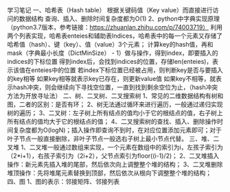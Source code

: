 学习笔记
一、哈希表（Hash table）
根据关键码值（Key value）而直接进行访问的数据结构
查询、插入、删除时间复杂度都为O(1)
2、python中字典实现原理（python3.7版本，参考链接：https://zhuanlan.zhihu.com/p/74003719）
利用两个列表实现，哈希表enteies和辅助表Indices，哈希表中的每一个元素又存储了哈希值（hash）、键（key）、值（value）3个元素；
计算key的hash值，再和mask（字典最小长度（DictMinSize） - 1）做与操作，得到index，即要插入的indices的下标位置
得到index后，会找到indices的位置，存储len(enteies)，表示该值在enteies中的位置
若index下标位置已经被占用，则判断key是否与要插入的key相等
如果key相等就表示key已存在，则更新value值
如果key不相等，就表示hash冲突，则会继续向下寻找空位置，一直到找到剩余空位为止，（hash冲突方法为开放寻址法）
二、树、二叉树、二叉搜索树
1、常见的二维数据结构有树和图，二者的区别：是否有环；
2、树无法通过循环来进行遍历，一般通过递归实现树的遍历；
3、二叉树：左子树上所有结点的值均小于它的根结点的值，右子树上所有结点的值均大于它的根结点的值；
4、二叉搜索树的查找、插入、删除操作时间复杂度都为O(logN)；插入操作即查询不到时，在对应位置添加元素即可；对于叶子节点一般直接删除，非叶子节点一般选右子树上最小节点代替。
三、堆、二叉堆
1、二叉堆一般通过数组来实现，一个元素在数组中的索引为i，左孩子索引为（2*i+1），右孩子索引为（2i+2），父节点索引为floor((i-1)/2)；
2、二叉堆插入操作：新元素先插入堆的尾部，然后依次向上调整整个堆的结构；
3、二叉堆删除堆顶操作：先将堆尾元素替换到顶部，然后依次从根向下调整整个堆的结构；
四、图
1、图的表示：邻接矩阵、邻接列表